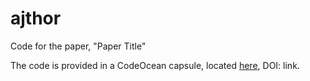 # ajthor

Code for the paper, "Paper Title"

The code is provided in a CodeOcean capsule, located [here](link), DOI: link.
